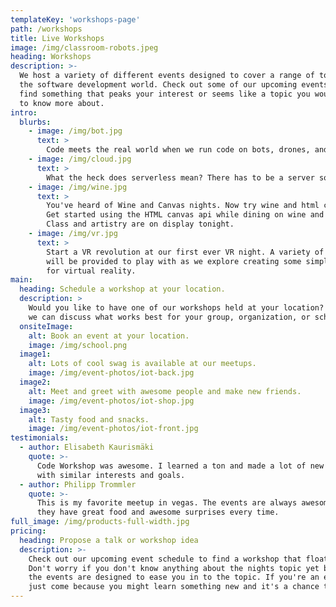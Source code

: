 ```yaml
---
templateKey: 'workshops-page'
path: /workshops
title: Live Workshops
image: /img/classroom-robots.jpeg
heading: Workshops
description: >-
  We host a variety of different events designed to cover a range of topics in 
  the software development world. Check out some of our upcoming events to
  find something that peaks your interest or seems like a topic you would like
  to know more about.
intro:
  blurbs:
    - image: /img/bot.jpg
      text: >
        Code meets the real world when we run code on bots, drones, and the internet of things. What does this mean, what can we do with it, how does it work?
    - image: /img/cloud.jpg
      text: >
        What the heck does serverless mean? There has to be a server somewhere right? A lesson in abstraction.  How to design a serverless application.
    - image: /img/wine.jpg
      text: >
        You've heard of Wine and Canvas nights. Now try wine and html canvas.
        Get started using the HTML canvas api while dining on wine and cheese.
        Class and artistry are on display tonight.
    - image: /img/vr.jpg
      text: >
        Start a VR revolution at our first ever VR night. A variety of VR headsets
        will be provided to play with as we explore creating some simple applications
        for virtual reality.
main:
  heading: Schedule a workshop at your location.
  description: >
    Would you like to have one of our workshops held at your location? Let us know and
    we can discuss what works best for your group, organization, or school.
  onsiteImage:
    alt: Book an event at your location.
    image: /img/school.png
  image1:
    alt: Lots of cool swag is available at our meetups.
    image: /img/event-photos/iot-back.jpg
  image2:
    alt: Meet and greet with awesome people and make new friends.
    image: /img/event-photos/iot-shop.jpg
  image3:
    alt: Tasty food and snacks.
    image: /img/event-photos/iot-front.jpg
testimonials:
  - author: Elisabeth Kaurismäki
    quote: >-
      Code Workshop was awesome. I learned a ton and made a lot of new friends
      with similar interests and goals.
  - author: Philipp Trommler
    quote: >-
      This is my favorite meetup in vegas. The events are always awesome and 
      they have great food and awesome surprises every time.
full_image: /img/products-full-width.jpg
pricing:
  heading: Propose a talk or workshop idea
  description: >-
    Check out our upcoming event schedule to find a workshop that floats your boat.
    Don't worry if you don't know anything about the nights topic yet because
    the events are designed to ease you in to the topic. If you're an expert already
    just come because you might learn something new and it's a chance to hone your skills.
---
```


